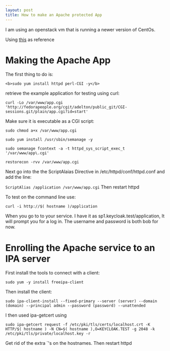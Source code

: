 ```yaml
---
layout: post
title: How to make an Apache protected App
---
```


I am using an openstack vm that is running a newer version of CentOs.

Using [this](https://www.freeipa.org/page/Web_App_Authentication/Example_setup) as reference

# Making the Apache App
The first thing to do is:

`<b>sudo yum install httpd perl-CGI -y</b>`

retrieve the example application for testing using curl:

`curl -Lo /var/www/app.cgi 'http://fedorapeople.org/cgit/adelton/public_git/CGI-sessions.git/plain/app.cgi?id=start'`

Make sure it is executable as a CGI script:

`sudo chmod a+x /var/www/app.cgi`

`sudo yum install /usr/sbin/semanage -y`

`sudo semanage fcontext -a -t httpd_sys_script_exec_t '/var/www/app\.cgi'`

`restorecon -rvv /var/www/app.cgi`

Next go into the the ScriptAlaias Directive in /etc/httpd/conf/httpd.conf and add the line:

`ScriptAlias /application /var/www/app.cgi`
Then restart httpd 

To test on the command line use:

`curl -i http://$( hostname )/application`

When you go to to your service. I have it as sp1.keycloak.test/application, It will prompt you for a log in. The username and password is both bob for now.

# Enrolling the Apache service to an IPA server
First install the tools to connect with a client:

`sudo yum -y install freeipa-client`

Then install the client:

`sudo ipa-client-install --fixed-primary --server (server) --domain (domain) --principal admin --password (password) --unattended`

I then used ipa-getcert using 

`sudo ipa-getcert request -f /etc/pki/tls/certs/localhost.crt -K HTTP/$( hostname ) -N CN=$( hostname ),O=KEYCLOAK.TEST -g 2048 -k /etc/pki/tls/private/localhost.key -r`

Get rid of the extra `'s on the hostnames. Then restart httpd
